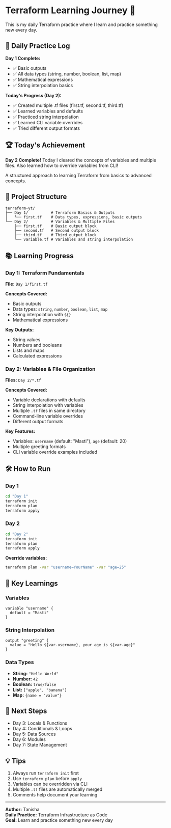 # Terraform Learning Journey 🚀

This is my daily Terraform practice where I learn and practice something new every day.

## 📅 Daily Practice Log

**Day 1 Complete:**
- ✅ Basic outputs
- ✅ All data types (string, number, boolean, list, map)
- ✅ Mathematical expressions
- ✅ String interpolation basics


**Today's Progress (Day 2):**
- ✅ Created multiple .tf files (first.tf, second.tf, third.tf)
- ✅ Learned variables and defaults
- ✅ Practiced string interpolation
- ✅ Learned CLI variable overrides
- ✅ Tried different output formats

## 🏆 Today's Achievement

**Day 2 Complete!** Today I cleared the concepts of variables and multiple files. Also learned how to override variables from CLI!

A structured approach to learning Terraform from basics to advanced concepts.

## 📁 Project Structure

```
terraform-yt/
├── Day 1/          # Terraform Basics & Outputs
│   └── first.tf    # Data types, expressions, basic outputs
└── Day 2/          # Variables & Multiple Files
    ├── first.tf    # Basic output block
    ├── second.tf   # Second output block  
    ├── third.tf    # Third output block
    └── variable.tf # Variables and string interpolation
```

## 📚 Learning Progress

### Day 1: Terraform Fundamentals
**File:** `Day 1/first.tf`

**Concepts Covered:**
- Basic outputs
- Data types: `string`, `number`, `boolean`, `list`, `map`
- String interpolation with `${}`
- Mathematical expressions

**Key Outputs:**
- String values
- Numbers and booleans
- Lists and maps
- Calculated expressions

### Day 2: Variables & File Organization
**Files:** `Day 2/*.tf`

**Concepts Covered:**
- Variable declarations with defaults
- String interpolation with variables
- Multiple `.tf` files in same directory
- Command-line variable overrides
- Different output formats

**Key Features:**
- Variables: `username` (default: "Masti"), `age` (default: 20)
- Multiple greeting formats
- CLI variable override examples included

## 🛠️ How to Run

### Day 1
```bash
cd "Day 1"
terraform init
terraform plan
terraform apply
```

### Day 2
```bash
cd "Day 2"
terraform init
terraform plan
terraform apply
```

**Override variables:**
```bash
terraform plan -var "username=YourName" -var "age=25"
```

## 📖 Key Learnings

### Variables
```hcl
variable "username" {
  default = "Masti"
}
```

### String Interpolation
```hcl
output "greeting" {
  value = "Hello ${var.username}, your age is ${var.age}"
}
```

### Data Types
- **String:** `"Hello World"`
- **Number:** `42`
- **Boolean:** `true/false`
- **List:** `["apple", "banana"]`
- **Map:** `{name = "value"}`

## 🎯 Next Steps

- Day 3: Locals & Functions
- Day 4: Conditionals & Loops
- Day 5: Data Sources
- Day 6: Modules
- Day 7: State Management

## 💡 Tips

1. Always run `terraform init` first
2. Use `terraform plan` before `apply`
3. Variables can be overridden via CLI
4. Multiple `.tf` files are automatically merged
5. Comments help document your learning


---
**Author:** Tanisha  
**Daily Practice:** Terraform Infrastructure as Code  
**Goal:** Learn and practice something new every day